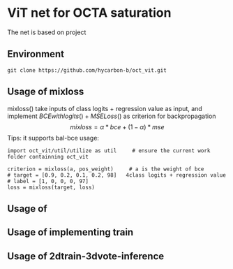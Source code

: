# ViT net for OCTA saturation  
The net is based on project []()  
## Environment 
```
git clone https://github.com/hycarbon-b/oct_vit.git
```
## Usage of mixloss
mixloss() take inputs of class logits +  regression value as input, and implement $BCEwithlogits() + MSELoss()$ as criterion for backpropagation 
$$mixloss = \alpha * bce + (1-\alpha) * mse $$
Tips: it supports bal-bce
usage: 
```
import oct_vit/util/utilize as util     # ensure the current work folder containning oct_vit

criterion = mixloss(a, pos_weight)     # a is the weight of bce
# target = [0.9, 0.2, 0.1, 0.2, 98]   4class logits + regression value
# label = [1, 0, 0, 0, 97]
loss = mixloss(target, loss)
```
## Usage of 

## Usage of implementing train 

## Usage of 2dtrain-3dvote-inference

